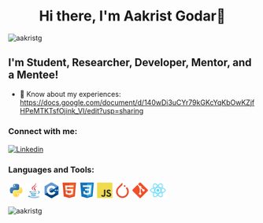 <h1 align="center">Hi there, I'm Aakrist Godar👋</h1>

<p align="left"> <img src="https://komarev.com/ghpvc/?username=aakristg&label=Profile%20views&color=0e75b6&style=flat" alt="aakristg" /> </p>
<h2 align="left">I'm Student, Researcher, Developer, Mentor, and a Mentee! </h2>

- 📄 Know about my experiences: 
https://docs.google.com/document/d/140wDi3uCYr79kGKcYqKbOwKZjfHPeMTKTsfOjink_VI/edit?usp=sharing

<h3 align="left">Connect with me:</h3>
<p align="left">
<a href="https://www.linkedin.com/in/aakristg/" target="blank"><img align="center" src="https://raw.githubusercontent.com/rahuldkjain/github-profile-readme-generator/master/src/images/icons/Social/linked-in-alt.svg" alt="Linkedin" height="30" width="40" /></a>
<!--<a href="aakrist.godar.1@gmail.com" target="blank"><img align="center" src="https://simpleicons.org/icons/gmail.svg" alt="Gmail" height="30" width="40" /></a> -->
</p>

<h3 align="left">Languages and Tools:</h3>
<p align="left"> <img height="32" width="32" src="https://raw.githubusercontent.com/devicons/devicon/master/icons/python/python-original.svg" />
<img height="32" width="32" src="https://raw.githubusercontent.com/devicons/devicon/master/icons/java/java-original.svg" />
<img height="32" width="32" src="https://raw.githubusercontent.com/devicons/devicon/master/icons/cplusplus/cplusplus-original.svg" />
<img height="32" width="32" src="https://raw.githubusercontent.com/devicons/devicon/master/icons/html5/html5-original.svg" />
<img height="32" width="32" src="https://raw.githubusercontent.com/devicons/devicon/master/icons/css3/css3-original.svg" />
<img height="32" width="32" src="https://raw.githubusercontent.com/devicons/devicon/master/icons/javascript/javascript-original.svg" />  
<img height="32" width="32" src="https://raw.githubusercontent.com/devicons/devicon/master/icons/pytorch/pytorch-original.svg" />
<img height="32" width="32" src="https://raw.githubusercontent.com/devicons/devicon/master/icons/git/git-original.svg" />
<img height="32" width="32" src="https://raw.githubusercontent.com/devicons/devicon/master/icons/react/react-original.svg" />

<p><img align="left" src="https://github-readme-stats.vercel.app/api/top-langs?username=aakristg&show_icons=true&locale=en&layout=compact" alt="aakristg" /></p>

<!--<details>
[<summary>:zap: GitHub Stats</summary>
  <img align="left" alt="Aakrist's GitHub stats" src = "https://github-readme-stats.vercel.app/api/top-langs?username=aakristg/api?username=aakristg&show_icons=true&hide_border=true" />
</details> 
<pre>
<p><img align="left" src="https://github-readme-streak-stats.herokuapp.com/?user=aakristg&" alt="aakristg" /></p> </pre> -->
